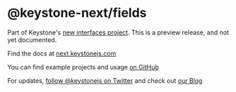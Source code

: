 # @keystone-next/fields

Part of Keystone's [new interfaces project](https://www.keystonejs.com/blog/roadmap-update). This is a preview release, and not yet documented.

Find the docs at [next.keystonejs.com](https://next.keystonejs.com)

You can find example projects and usage [on GitHub](https://github.com/keystonejs/keystone/tree/master/examples-next)

For updates, [follow @keystonejs on Twitter](https://twitter.com/keystonejs) and check out [our Blog](https://www.keystonejs.com/blog)

